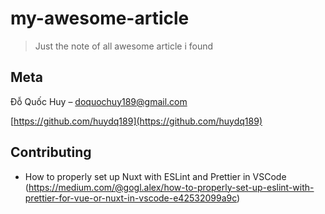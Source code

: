 # my-awesome-article
> Just the note of all awesome article i found
## Meta
Đỗ Quốc Huy – doquochuy189@gmail.com

[https://github.com/huydq189](https://github.com/huydq189)

## Contributing

- How to properly set up Nuxt with ESLint and Prettier in VSCode 
(<https://medium.com/@gogl.alex/how-to-properly-set-up-eslint-with-prettier-for-vue-or-nuxt-in-vscode-e42532099a9c>)
